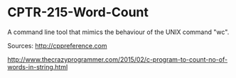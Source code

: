 # CPTR-215-Word-Count
A command line tool that mimics the behaviour of the UNIX command "wc".

Sources:
  http://cppreference.com
  
  http://www.thecrazyprogrammer.com/2015/02/c-program-to-count-no-of-words-in-string.html
